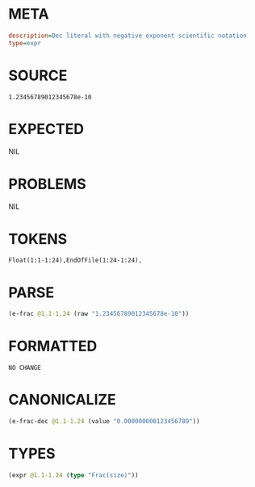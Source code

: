 # META
~~~ini
description=Dec literal with negative exponent scientific notation
type=expr
~~~
# SOURCE
~~~roc
1.23456789012345678e-10
~~~
# EXPECTED
NIL
# PROBLEMS
NIL
# TOKENS
~~~zig
Float(1:1-1:24),EndOfFile(1:24-1:24),
~~~
# PARSE
~~~clojure
(e-frac @1.1-1.24 (raw "1.23456789012345678e-10"))
~~~
# FORMATTED
~~~roc
NO CHANGE
~~~
# CANONICALIZE
~~~clojure
(e-frac-dec @1.1-1.24 (value "0.000000000123456789"))
~~~
# TYPES
~~~clojure
(expr @1.1-1.24 (type "Frac(size)"))
~~~
